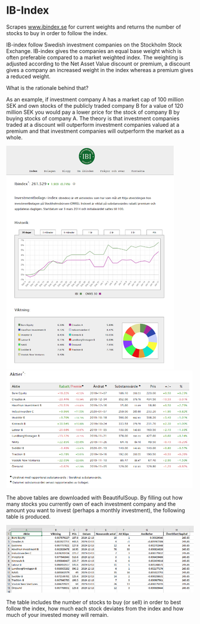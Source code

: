 # IB-Index
Scrapes www.ibindex.se for current weights and returns the number of stocks to buy in order to follow the index.

IB-index follow Swedish investment companies on the Stockholm Stock Exchange. IB-index gives the companies an equal base weight which is often preferable compared to a market weighted index. The weighting is adjusted according to the Net Asset Value discount or premium,
a discount gives a company an increased weight in the index whereas a premium gives a reduced weight. 

What is the rationale behind that? 

As an example, if investment company A has a market cap of 100 million SEK and own stocks of the publicly traded company B for a value of 120 million SEK you would pay a lower price for the stock of company B by buying stocks of company A. The theory is that investment companies traded at a discount will outperform investment companies valued at a premium and that investment companies will outperform the market as a whole.

<img src="https://github.com/hataloo/IB-Index/blob/master/IBIndexShowcase/startpage.png" width="450">
<img src="https://github.com/hataloo/IB-Index/blob/master/IBIndexShowcase/valuation.png" width="500">

The above tables are downloaded with BeautifulSoup. By filling out how many stocks you currently own of each investment company and the amount you want to invest (perhaps a monthly investment), the following table is produced.

<img src="https://github.com/hataloo/IB-Index/blob/master/IBIndexShowcase/recommendation.png" width="700">

The table includes the number of stocks to buy (or sell) in order to best follow the index, how much each stock deviates from the index and how much of your invested money will remain.
